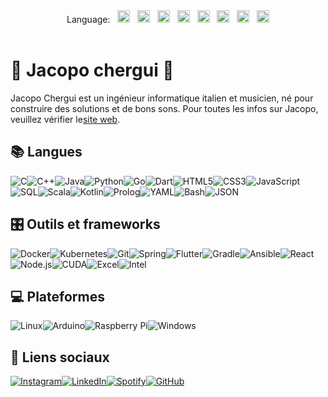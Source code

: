 <div align="center">
    Language:
    &nbsp;
    <a title="English" href="./README.md"><kbd><img width="20px" src="https://flagicons.lipis.dev/flags/4x3/gb.svg"></kbd></a>
    &nbsp;
    <a title="Italian" href="./README.it.md"><kbd><img width="20px" src="https://flagicons.lipis.dev/flags/4x3/it.svg"></kbd></a> 
    &nbsp;
    <a title="French" href="./README.fr.md"><kbd><img width="20px" src="https://flagicons.lipis.dev/flags/4x3/fr.svg"></kbd></a> 
    &nbsp;
    <a title="Spanish" href="./README.es.md"><kbd><img width="20px" src="https://flagicons.lipis.dev/flags/4x3/es.svg"></kbd></a> 
    &nbsp;
    <a title="German" href="./README.de.md"><kbd><img width="20px" src="https://flagicons.lipis.dev/flags/4x3/de.svg"></kbd></a> 
    &nbsp;
    <a title="Japanese" href="./README.ja.md"><kbd><img width="20px" src="https://flagicons.lipis.dev/flags/4x3/jp.svg"></kbd></a> 
    &nbsp;
    <a title="Chinese" href="./README.zh-CN.md"><kbd><img width="20px" src="https://flagicons.lipis.dev/flags/4x3/cn.svg"></kbd></a> 
    &nbsp;
    <a title="Russian" href="./README.ru.md"><kbd><img width="20px" src="https://flagicons.lipis.dev/flags/4x3/ru.svg"></kbd></a>
    <br/>
    <br/>
</div>

# 🐒 Jacopo chergui 🎸

Jacopo Chergui est un ingénieur informatique italien et musicien, né pour construire des solutions et de bons sons.
Pour toutes les infos sur Jacopo, veuillez vérifier le[site web](https://jacopochergui.github.io).

## 📚 Langues

![C](https://img.shields.io/badge/C-00599C?style=for-the-badge&logo=c&logoColor=white)![C++](https://img.shields.io/badge/C++-00599C?style=for-the-badge&logo=c%2B%2B&logoColor=white)![Java](https://img.shields.io/badge/Java-ED8B00?style=for-the-badge&logo=java&logoColor=white)![Python](https://img.shields.io/badge/Python-3776AB?style=for-the-badge&logo=python&logoColor=white)![Go](https://img.shields.io/badge/Go-00ADD8?style=for-the-badge&logo=go&logoColor=white)![Dart](https://img.shields.io/badge/Dart-0175C2?style=for-the-badge&logo=dart&logoColor=white)![HTML5](https://img.shields.io/badge/HTML5-E34F26?style=for-the-badge&logo=html5&logoColor=white)![CSS3](https://img.shields.io/badge/CSS3-1572B6?style=for-the-badge&logo=css3&logoColor=white)![JavaScript](https://img.shields.io/badge/JavaScript-F7DF1E?style=for-the-badge&logo=javascript&logoColor=black)![SQL](https://img.shields.io/badge/SQL-003B57?style=for-the-badge&logo=postgresql&logoColor=white)![Scala](https://img.shields.io/badge/Scala-DC322F?style=for-the-badge&logo=scala&logoColor=white)![Kotlin](https://img.shields.io/badge/Kotlin-0095D5?style=for-the-badge&logo=kotlin&logoColor=white)![Prolog](https://img.shields.io/badge/Prolog-74283C?style=for-the-badge&logo=gnu&logoColor=white)![YAML](https://img.shields.io/badge/YAML-C1C1C1?style=for-the-badge&logo=yaml&logoColor=black)![Bash](https://img.shields.io/badge/Bash-4EAA25?style=for-the-badge&logo=gnubash&logoColor=white)![JSON](https://img.shields.io/badge/JSON-292929?style=for-the-badge&logo=json&logoColor=white)

## 🎛️ Outils et frameworks

![Docker](https://img.shields.io/badge/Docker-2496ED?style=for-the-badge&logo=docker&logoColor=white)![Kubernetes](https://img.shields.io/badge/Kubernetes-326CE5?style=for-the-badge&logo=kubernetes&logoColor=white)![Git](https://img.shields.io/badge/Git-F05032?style=for-the-badge&logo=git&logoColor=white)![Spring](https://img.shields.io/badge/Spring-6DB33F?style=for-the-badge&logo=spring&logoColor=white)![Flutter](https://img.shields.io/badge/Flutter-02569B?style=for-the-badge&logo=flutter&logoColor=white)![Gradle](https://img.shields.io/badge/Gradle-02303A?style=for-the-badge&logo=gradle&logoColor=white)![Ansible](https://img.shields.io/badge/Ansible-EE0000?style=for-the-badge&logo=ansible&logoColor=white)![React](https://img.shields.io/badge/React-61DAFB?style=for-the-badge&logo=react&logoColor=black)![Node.js](https://img.shields.io/badge/Node.js-339933?style=for-the-badge&logo=node.js&logoColor=white)![CUDA](https://img.shields.io/badge/CUDA-0768A2?style=for-the-badge&logo=nvidia&logoColor=white)![Excel](https://img.shields.io/badge/Excel-217346?style=for-the-badge&logo=microsoft-excel&logoColor=white)![Intel](https://img.shields.io/badge/Intel-0071C5?style=for-the-badge&logo=intel&logoColor=white)

## 💻 Plateformes

![Linux](https://img.shields.io/badge/Linux-FCC624?style=for-the-badge&logo=linux&logoColor=black)![Arduino](https://img.shields.io/badge/Arduino-00979D?style=for-the-badge&logo=arduino&logoColor=white)![Raspberry Pi](https://img.shields.io/badge/Raspberry%20Pi-A22846?style=for-the-badge&logo=raspberry-pi&logoColor=white)![Windows](https://img.shields.io/badge/Windows-0078D6?style=for-the-badge&logo=windows&logoColor=white)

## 🚀 Liens sociaux

[![Instagram](https://img.shields.io/badge/Instagram-125688?style=for-the-badge&logo=instagram&logoColor=white)](https://www.instagram.com/gosuilgiallo/)[![LinkedIn](https://img.shields.io/badge/LinkedIn-0A66C2?style=for-the-badge&logo=linkedin&logoColor=white)](https://www.linkedin.com/in/jacopochergui/)[![Spotify](https://img.shields.io/badge/Spotify-1DB954?style=for-the-badge&logo=spotify&logoColor=white)](https://open.spotify.com/artist/1NB1qz1n0S3IQPOEwP3g3A)[![GitHub](https://img.shields.io/badge/GitHub-181717?style=for-the-badge&logo=github&logoColor=white)](https://github.com/gosuilgiallo)
